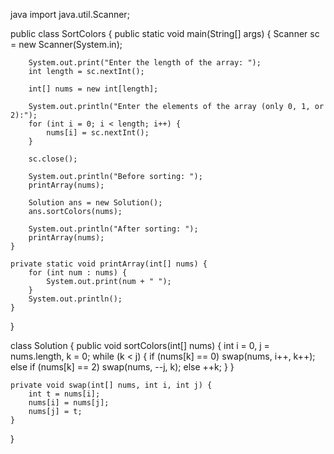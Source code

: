 java
import java.util.Scanner;

public class SortColors {
    public static void main(String[] args) {
        Scanner sc = new Scanner(System.in);

        System.out.print("Enter the length of the array: ");
        int length = sc.nextInt();

        int[] nums = new int[length];

        System.out.println("Enter the elements of the array (only 0, 1, or 2):");
        for (int i = 0; i < length; i++) {
            nums[i] = sc.nextInt();
        }

        sc.close();

        System.out.println("Before sorting: ");
        printArray(nums);

        Solution ans = new Solution();
        ans.sortColors(nums);

        System.out.println("After sorting: ");
        printArray(nums);
    }

    private static void printArray(int[] nums) {
        for (int num : nums) {
            System.out.print(num + " ");
        }
        System.out.println();
    }
}
        
class Solution {
    public void sortColors(int[] nums) {
        int i = 0, j = nums.length, k = 0;
        while (k < j) {
            if (nums[k] == 0) swap(nums, i++, k++);
            else if (nums[k] == 2) swap(nums, --j, k);
            else ++k;
        }
    }

    private void swap(int[] nums, int i, int j) {
        int t = nums[i];
        nums[i] = nums[j];
        nums[j] = t;
    }
}

